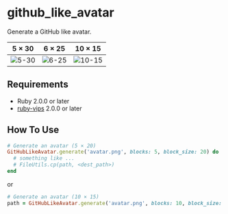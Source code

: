 # github_like_avatar
Generate a GitHub like avatar.

|5 × 30|6 × 25|10 × 15|
|:-:|:-:|:-:|
|![5-30](https://user-images.githubusercontent.com/47803499/156241136-cc2f04e7-ea72-41d4-9a55-58d1a2874d53.png)|![6-25](https://user-images.githubusercontent.com/47803499/156241634-90c0c019-330e-41c1-85cd-10ea77665550.png)|![10-15](https://user-images.githubusercontent.com/47803499/156241101-2c65e612-b744-4311-b4e1-fe17667e0eb8.png)|

## Requirements

- Ruby 2.0.0 or later
- [ruby-vips](https://github.com/libvips/ruby-vips) 2.0.0 or later

## How To Use

```rb
# Generate an avatar (5 × 20)
GitHubLikeAvatar.generate('avatar.png', blocks: 5, block_size: 20) do |path|
  # something like ...
  # FileUtils.cp(path, <dest_path>)
end
```

or

```rb
# Generate an avatar (10 × 15)
path = GitHubLikeAvatar.generate('avatar.png', blocks: 10, block_size: 15)
```
